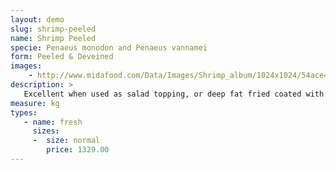 ```yaml
---
layout: demo
slug: shrimp-peeled
name: Shrimp Peeled
specie: Penaeus monodon and Penaeus vannamei 
form: Peeled & Deveined
images:
    - http://www.midafood.com/Data/Images/Shrimp_album/1024x1024/54ace4881480e959.jpg
description: >
   Excellent when used as salad topping, or deep fat fried coated with breading or batter and dipped in dressings ready.
measure: kg
types:
   - name: fresh
     sizes:
     -  size: normal
        price: 1329.00
---
```

